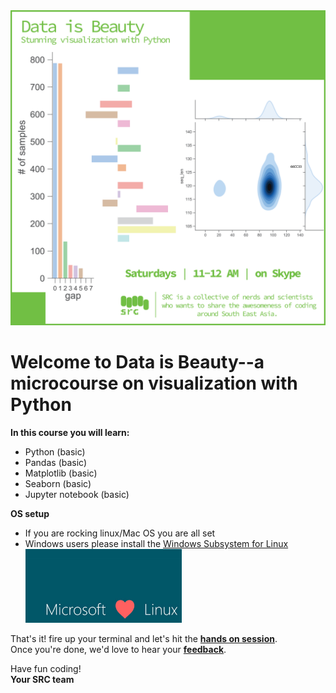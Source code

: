 <img src='src/micro_vis-04.png' widht=500>

# Welcome to Data is Beauty--a microcourse on visualization with Python

**In this course you will learn:**

* Python (basic)
* Pandas (basic)
* Matplotlib (basic)
* Seaborn (basic)
* Jupyter notebook (basic)

**OS setup**

* If you are rocking linux/Mac OS you are all set 
* Windows users please install the [Windows Subsystem for Linux](https://docs.microsoft.com/en-us/windows/wsl/install-win10)
<br><img src='src/mlvl.jpg' width=250>


That's it! fire up your terminal and let's hit the [**hands on session**](https://gitpitch.com/fibonaccirabbits/visual_python).\
Once you're done, we'd love to hear your [**feedback**](https://goo.gl/forms/cYTLx15fmxId2mG73).


Have fun coding!\
**Your SRC team**

